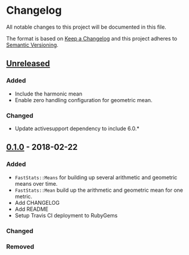 # Changelog

All notable changes to this project will be documented in this file.

The format is based on [Keep a Changelog](http://keepachangelog.com/en/1.0.0/)
and this project adheres to [Semantic Versioning](http://semver.org/spec/v2.0.0.html).

## [Unreleased]
### Added
- Include the harmonic mean
- Enable zero handling configuration for geometric mean.

### Changed
- Update activesupport dependency to include 6.0.*

## [0.1.0] - 2018-02-22
### Added
- `FastStats::Means` for building up several arithmetic and geometric means over time.
- `FastStats::Mean` build up the arithmetic and geometric mean for one metric.
- Add CHANGELOG
- Add README
- Setup Travis CI deployment to RubyGems

### Changed

### Removed

[Unreleased]: https://github.com/kyle-raderfast_stats/compare/v0.1.0...HEAD
[0.1.0]: https://github.com/kyle-raderfast_stats/compare/7bf3c67...v0.1.0
